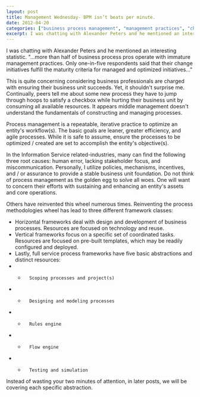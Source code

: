 ```yaml
---
layout: post
title: Management Wednesday- BPM isn’t beats per minute.
date: 2012-04-20
categories: ["business process management", "management practices", "change initiatives", "process optimization", "human error", "stakeholder focus", "miscommunication", "process frameworks", "business efficiency", "agile processes", "information services"]
excerpt: I was chatting with Alexander Peters and he mentioned an interesting statistic.
---
```

I was chatting with Alexander Peters and he mentioned an interesting
statistic. "…more than half of business process pros operate with immature
management practices. Only one-in-five respondents said that their change
initiatives fulfill the maturity criteria for managed and optimized
initiatives…"

This is quite concerning considering business professionals are charged with
ensuring their business unit succeeds.  Yet, it shouldn't surprise me.
Continually, peers tell me about some new process they have to jump through
hoops to satisfy a checkbox while hurting their business unit by consuming all
available resources. It appears middle management doesn't understand the
fundamentals of constructing and managing processes.

Process management is a repeatable, iterative practice to optimize an entity's
workflow(s).  The basic goals are leaner, greater efficiency, and agile
processes. While it is safe to assume, ensure the processes to be optimized /
created are set to accomplish the entity's objective(s).

In the Information Service related-industries, many can find the following
three root causes: human error, lacking stakeholder focus, and
miscommunication. Personally, I utilize policies, mechanisms, incentives, and
/ or assurance to provide a stable business unit foundation.  Do not think of
process management as the golden egg to solve all woes. One will want to
concern their efforts with sustaining and enhancing an entity's assets and
core operations.  

Others have reinvented this wheel numerous times. Reinventing the process
methodologies wheel has lead to three different framework classes:

  * Horizontal frameworks deal with design and development of business processes. Resources are focused on technology and reuse.
  * Vertical frameworks focus on a specific set of coordinated tasks.  Resources are focused on pre-built templates, which may be readily configured and deployed. 
  * Lastly, full service process frameworks have five basic abstractions and distinct resources:
  * *       Scoping processes and project(s)
  * *       Designing and modeling processes
  * *       Rules engine
  * *       Flow engine
  * *       Testing and simulation 

Instead of wasting your two minutes of attention, in later posts, we will be
covering each specific abstraction.





